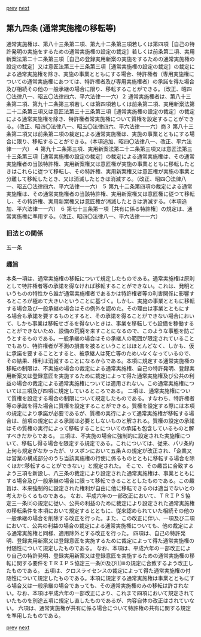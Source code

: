 [prev](/specific\markdowns\特許法\122_Mp-Ch_4-Se_1-At_93.md)
[next](/specific\markdowns\特許法\124_Mp-Ch_4-Se_1-At_95.md)
## 第九四条 (通常実施権の移転等)
通常実施権は、第八十三条第二項、第九十二条第三項若しくは第四項［自己の特許発明の実施をするための通常実施権の設定の裁定］若しくは前条第二項、実用新案法第二十二条第三項［自己の登録実用新案の実施をするための通常実施権の設定の裁定］又は意匠法第三十三条第三項［通常実施権の設定の裁定］の裁定による通常実施権を除き、実施の事業とともにする場合、特許権者（専用実施権についての通常実施権にあつては、特許権者及び専用実施権者）の承諾を得た場合及び相続その他の一般承継の場合に限り、移転することができる。（改正、昭四〇法律八一、昭五〇法律四六、平六法律一一六）２ 通常実施権者は、第八十三条第二項、第九十二条第三項若しくは第四項若しくは前条第二項、実用新案法第二十二条第三項又は意匠法第三十三条第三項［通常実施権の設定の裁定］の裁定による通常実施権を除き、特許権者常実施権について質権を設定することができる。（改正、昭四〇法律八一、昭五〇法律四六、平六法律一一六）商３ 第八十三条第二項又は前条第二項の裁定による通常実施権は、実施の事業とともにする場合に限り、移転することができる。（本項追加、昭四〇法律八一、改正、平六法律一一六）
４ 第九十二条第三項、実用新案法第二十二条第三項又は意匠法第三十三条第三項［通常実施権の設定の裁定］の裁定による通常実施権は、その通常実施権者の当該特許権、実用新案権又は意匠権が実施の事業とともに移転したときはこれらに従つて移転し、その特許権、実用新案権又は意匠権が実施の事業と分離して移転したとき、又は消滅したときは消滅する。（改正、昭四〇法律八一、昭五〇法律四六、平六法律一一六）
５ 第九十二条第四項の裁定による通常実施権は、その通常実施権者の当該特許権、実用新案権又は意匠権に従つて移転し、その特許権、実用新案権又は意匠権が消滅したときは消滅する。（本項追加、平六法律一一六）
６ 第七十三条第一項［共有に係る特許権］の規定は、通常実施権に準用する。（改正、昭四〇法律八一、平六法律一一六）

### 旧法との関係
五一条

### 趣旨
本条一項は、通常実施権の移転について規定したものである。通常実施権は原則として特許権者等の承諾を得なければ移転することができない。これは、発明というものの特性から誰が通常実施権者であるかは特許権者等の利害関係に影響するところが極めて大きいということに基づく。しかし、実施の事業とともに移転する場合及び一般承継の場合はその例外を認めた。その理由は事業とともにする場合も承諾を要するものとすると、その承諾を得ることができない場合において、しかも事業は移転せざるを得ないときは、事業を移転しても設備を稼働することができないため、設備の荒廃を来すことになるので、このような事態を防ごうとするものである。一般承継の場合はその承継人の範囲が限定されていることでもあり、特許権者が不測の損害を被るということはほとんどなく、しかも、仮に承諾を要することとすると、被承継人は死亡等のためいなくなっているので、その結果、権利は消滅することになるからである。本項に規定する通常実施権の移転の制限は、不実施の場合の裁定による通常実施権、自己の特許発明、登録実用新案又は登録意匠を実施するために裁定によって得た通常実施権及び公共の利益の場合の裁定による通常実施権については適用されない。この通常実施権については三項及び四項に規定しているところである。
二項は、通常実施権について質権を設定する場合の制限について規定したものである。すなわち、特許権者等の承諾を得た場合に質権を設定することができる。質権を設定する際には本項の規定により承諾が必要であるが、質権の実行によって通常実施権が移転する場合は、前項の規定による承諾は必要としないものと解される。質権の設定の承諾はその質権の実行によって移転することについての承諾も包含しているものと解すべきだからである。
三項は、不実施の場合に強制的に設定された実施権について、移転し得る場合を限定する規定である。これについては、従来、パリ条約上何ら規定がなかったが、リスボンにおいて五条Ａの規定が改正され、「企業又は営業の構成部分のうち当該実施権の行使に係るものとともに移転する場合を除くほか⁝⁝移転することができない」と規定された。
そこで、その趣旨に合致するよう三項を新設し、八三条の裁定により設定された通常実施権は、事業とともにする場合及び一般承継の場合に限って移転できることとしたものである。この趣旨は、本来強制的に設定された権利が自由に他に移転できるのは適当でないとの考えからくるものである。
なお、平成六年の一部改正において、ＴＲＩＰＳ協定三一条⒠の規定に従い、公共の利益のために裁定により設定された通常実施権の移転条件を本項において規定するとともに、従来認められていた相続その他の一般承継の場合を削除する改正を行った。また、この改正に伴い、一項及び二項において、公共の利益の場合の裁定による通常実施権についても、他の裁定による通常実施権と同様、適用除外とする改正を行った。
四項は、自己の特許発明、登録実用新案又は登録意匠を実施するために裁定によって得た通常実施権の付随性について規定したものである。
なお、本項は、平成六年の一部改正により自己の特許発明、登録実用新案又は登録意匠を実施するための通常実施権の移転に関する要件をＴＲＩＰＳ協定三一条⒠及び⒧ⅲの規定に合致するよう改正したものである。
五項は、クロスライセンスの裁定によって得た通常実施権の付随性について規定したものである。本項に規定する通常実施権は事業とともにする場合又は一般承継の場合であっても、その通常実施権のみの移転は許されない。なお、本項は平成六年の一部改正により、これまで四項において規定されていたものを別途五項に規定し直したものであるが、内容自体の改正はされていない。
六項は、通常実施権が共有に係る場合について特許権の共有に関する規定を準用したものである。

[prev](/specific\markdowns\特許法\122_Mp-Ch_4-Se_1-At_93.md)
[next](/specific\markdowns\特許法\124_Mp-Ch_4-Se_1-At_95.md)